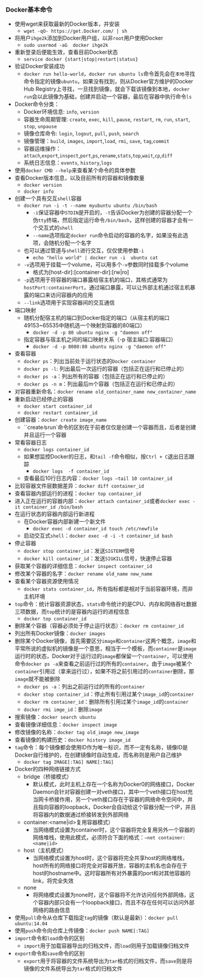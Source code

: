 ### Docker基本命令

- 使用wget来获取最新的Docker版本，并安装
  - `wget -qO- https://get.Docker.com/ | sh`
- 将用户`ihge2k`添加到Docker用户组，以非`root`用户使用Docker
  - `sudo usermod -aG  docker ihge2k`
- 重新登录后便能生效，查看目前Docker状态
  - `service docker {start|stop|restart|status}`
- 验证Docker安装成功
  - `docker run hello-world`，`docker run ubuntu ls`命令首先会在`本地`寻找命令指定的镜像`ubuntu`，如果没有找到，则从Docker官方维护的Docker Hub Registry上寻找，一旦找到镜像，就会下载该镜像到本地，`docker run`会以此镜像为基础，创建并启动一个容器，最后在容器中执行命令`ls`
- Docker命令分类：
  - Docker环境信息: `info`, `version`
  - 容器生命周期管理: `create`, `exec`, `kill`, `pause`, `restart`, `rm`, `run`, `start`, `stop`, `unpause`
  - 镜像仓库命令: `login`, `logout`, `pull`, `push`, `search`
  - 镜像管理：`build`, `images`, `import`,`load`, `rmi`, `save`, `tag`,`commit`
  - 容器运维操作：`attach`,`export`,`inspect`,`port`,`ps`,`rename`,`stats`,`top`,`wait`,`cp`,`diff`
  - 系统日志信息：`events`, `history`,`logs`
- 使用`docker CMD --help`来查看某个命令的具体参数
- 查看Docker版本信息，以及目前所有的容器和镜像数量
  - `docker version`
  - `docker info`
- 创建一个具有交互`shell`容器
  - `docker run -i -t --name myubuntu ubuntu /bin/bash`
    - `-i`保证容器中`STDIN`是开启的，`-t`告诉Docker为创建的容器分配一个伪`tty`终端，然后指定运行命令`/bin/bash`，这样创建的容器才会有一个交互式的`shell`
    - `--name`选项指定`docker run`命令启动的容器的名字，如果没有此选项，会随机分配一个名字
  - 也可以通过管道与`shell`进行交互，仅仅使用参数`-i`
    - `echo "hello world" | docker run -i  ubuntu cat`
  - `-v`选项用于挂载一个volume，可以用多个`-v`参数同时挂载多个volume
    - 格式为[host-dir]:[container-dir]:[rw|ro]
  - `-p`选项用于将容器的端口暴露给宿主机的端口，其格式通常为`hostPort:containerPort`，通过端口暴露，可以让外部主机通过宿主机暴露的端口来访问容器内的应用
  - `--link`选项用于实现容器间的交互通信
- 端口映射
  - 随机分配宿主机的端口到Docker指定的端口（从宿主机的端口49153~65535中随机选一个映射到容器的80端口）
    - `docker -d -p 80 ubuntu nginx -g "daemon off"`
  - 指定容器与宿主机之间的端口映射关系（-p 宿主端口:容器端口）
    - `docker -d -p 8080:80 ubuntu nginx -g "daemon off"`
- 查看容器
  - `docker ps`：列出当前处于运行状态的`Docker container`
  - `docker ps -l`: 列出最后一次运行的容器（包括正在运行和已停止的）
  - `docker ps -a`：列出所有的容器（包括正在运行和已停止的）
  - `docker ps -n m`：列出最后m个容器（包括正在运行和已停止的）
- 对容器重新命名：`docker rename old_container_name new_container_name`
- 重新启动已经停止的容器
  - `docker start container_id`
  - `docker restart container_id`
- 创建容器：`docker create image_name`
  - ``create`与`run`命令的区别在于前者仅仅是创建一个容器而且，后者是创建并且运行一个容器
- 常看容器日志
  - `docker logs container_id`
  - 如果想监控Docker的日志，和`tail -f`命令相似，按`Ctrl + C`退出日志跟踪
    - `docker logs  -f container_id`
  - 查看最后10行日志内容：`docker logs —tail 10 container_id`
- 比较容器文件层数据差异：`docker diff container_id`
- 查看容器内部运行的进程：`docker top container_id`
- 进入正在运行的容器内部：`docker attach container_id`或者`docker exec -it container_id /bin/bash`
- 在运行状态的容器内部运行新进程
  - 在Docker容器内部新建一个新文件
    - `docker exec -d container_id touch /etc/newfile`
  - 启动交互式`shell`：`docker exec -d -i -t container_id bash`
- 停止容器
  - `docker stop container_id`：发送`SIGTERM`信号
  - `docker kill container_id`：发送`SIGKILL`信号，快速停止容器
- 获取某个容器的详细信息：`docker inspect container_id`
- 修改某个容器的名字：`docker rename old_name new_name`
- 查看某个容器资源使用情况
  - `docker stats container_id`，所有指标都是相对于当前容器环境，而非主机环境
- `top`命令：统计容器资源状态，`stats`命令统计的是CPU、内存和网络吞吐数据三项数据，而`top`统计的是容器内运行的进程信息
  - `docker top container_id`
- 删除某个容器（容器必须处于停止运行状态）：`docker rm container_id`
- 列出所有Docker镜像：`docker images`
- 删除某个Docker镜像，首先需要区分`image`和`container`这两个概念，`image`和平常所说的虚拟机的镜像是一个意思，相当于一个模板，而`container`是`image`运行时的状态，Docker对于运行过的`image`都保留一个`container`，可以使用命令`docker ps -a`来查看之前运行过的所有的`container`。由于`image`被某个`container`引用过（拿来运行过），如果不将之前引用过的`container`删除，那`image`就不能被删除
  - `docker ps -a`：列出之前运行过的所有的`container`
  - `docker stop container_id`：停止所有引用过某个`image_id`的`container`
  - `docker rm container_id`：删除所有引用过某个`image_id`的`container`
  - `docker rmi imge_id`：删除`image`
- 搜索镜像：`docker search ubuntu`
- 查看镜像详细信息：`docker inspect image`
- 修改镜像的名称：`docker tag old_image new_image`
- 查看镜像的构建历史：`docker history image_id`
- `tag`命令：每个镜像都会使用ID作为唯一标识，而不一定有名称，镜像ID是Docker自行维护的，在创建镜像时自动生成，而名称则是用户自己维护
  - `docker tag IMAGE[:TAG] NAME[:TAG]`
- Docker的四种网络链接方式
  - bridge（桥接模式）
    - 默认模式，此时主机上存在一个名称为Docker0的网络接口，Docker Daemon会针对容器创建一对veth接口，其中一个veth接口在host充当网卡桥接作用，另一个veth接口存在于容器的网络命令空间中，并且指向容器的loopback，Docker会自动给这个容器分配一个IP，并且将容器内的数据通过桥接转发到外部网络
  - container:<name|id>复用容器模式）
    - 当网络模式设置为container时，这个容器将完全复用另外一个容器的网络堆栈，使用此模式，必须符合下面的格式：`—net container:<name|id>`
  - host（主机模式）
    - 当网络模式设置为host时，这个容器将完全共享host的网络堆栈，host所有的网络接口将完全对容器开放，容器的主机名也会存在于host的hostname中。这时容器所有对外暴露的port和对其他容器的link，将完全失效
  - none
    - 将网络模式设置为none时，这个容器将不允许访问任何外部网络，这个容器内部只会有一个loopback接口，而且不存在任何可以访问外部网络的路由信息
- 使用`pull`命令从仓库下载指定`tag`的镜像（默认是最新）：`docker pull ubuntu:14.04`
- 使用`push`命令向仓库上传镜像：`docker push NAME[:TAG]`
- `import`命令和`load`命令的区别
  - `import`用于加载容器导出的归档文件，而`load`则用于加载镜像归档文件
- `export`命令和`save`命令的区别
  -  `export`用于将容器的文件系统导出为`tar`格式的归档文件，而`save`则是将镜像的文件系统导出为`tar`格式的归档文件

